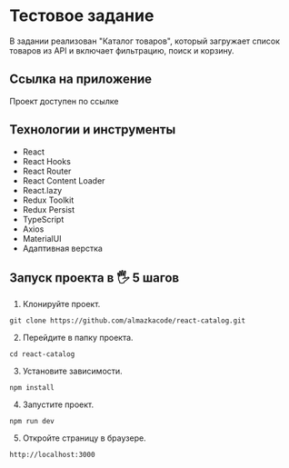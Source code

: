 # Тестовое задание

В задании реализован "Каталог товаров", который загружает список товаров из API и включает фильтрацию, поиск и корзину.

## Ссылка на приложение

Проект доступен по ссылке

## Технологии и инструменты

- React
- React Нooks
- React Router
- React Content Loader
- React.lazy
- Redux Toolkit
- Redux Persist
- TypeScript
- Axios
- MaterialUI
- Адаптивная верстка

## Запуск проекта в 🖐 5 шагов

1. Клонируйте проект.

```
git clone https://github.com/almazkacode/react-catalog.git
```

2. Перейдите в папку проекта.

```
cd react-catalog
```

3. Установите зависимости.

```
npm install
```

4. Запустите проект.

```
npm run dev
```

5. Откройте страницу в браузере.

```
http://localhost:3000
```
